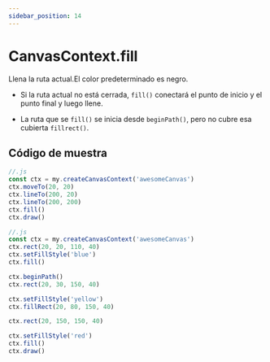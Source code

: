 ```yaml
---
sidebar_position: 14
---
```


# CanvasContext.fill

Llena la ruta actual.El color predeterminado es negro.

* Si la ruta actual no está cerrada, ```fill()``` conectará el punto de inicio y el punto final y luego llene.

* La ruta que se ```fill()``` se inicia desde ```beginPath()```, pero no cubre esa cubierta ```fillrect()```.


## Código de muestra

```js
//.js
const ctx = my.createCanvasContext('awesomeCanvas')
ctx.moveTo(20, 20)
ctx.lineTo(200, 20)
ctx.lineTo(200, 200)
ctx.fill()
ctx.draw()
```

```js
//.js
const ctx = my.createCanvasContext('awesomeCanvas')
ctx.rect(20, 20, 110, 40)
ctx.setFillStyle('blue')
ctx.fill()

ctx.beginPath()
ctx.rect(20, 30, 150, 40)

ctx.setFillStyle('yellow')
ctx.fillRect(20, 80, 150, 40)

ctx.rect(20, 150, 150, 40)

ctx.setFillStyle('red')
ctx.fill()
ctx.draw()
```